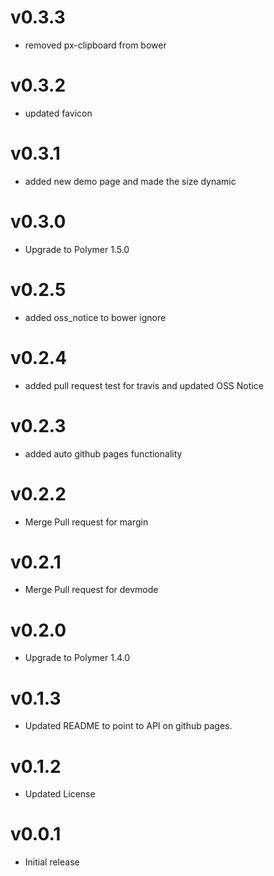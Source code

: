 v0.3.3
================
* removed px-clipboard from bower

v0.3.2
================
* updated favicon

v0.3.1
================
* added new demo page and made the size dynamic

v0.3.0
================
* Upgrade to Polymer 1.5.0

v0.2.5
================
* added oss_notice to bower ignore

v0.2.4
================
* added pull request test for travis and updated OSS Notice

v0.2.3
================
* added auto github pages functionality

v0.2.2
================
* Merge Pull request for margin

v0.2.1
================
* Merge Pull request for devmode

v0.2.0
=================
* Upgrade to Polymer 1.4.0

v0.1.3
==================
* Updated README to point to API on github pages.

v0.1.2
==================
* Updated License

v0.0.1
==================
* Initial release
